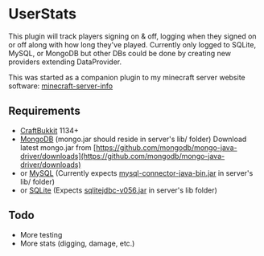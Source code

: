 # UserStats

This plugin will track players signing on & off, logging when they signed on or off along with how long they've played.  Currently only logged to SQLite, MySQL, or MongoDB but other DBs could be done by creating new providers extending DataProvider.

This was started as a companion plugin to my minecraft server website software: [minecraft-server-info](https://github.com/jfro/minecraft-server-info)

## Requirements

* [CraftBukkit](http://bukkit.org/) 1134+
* [MongoDB](http://www.mongodb.org/) (mongo.jar should reside in server's lib/ folder) Download latest mongo.jar from [https://github.com/mongodb/mongo-java-driver/downloads](https://github.com/mongodb/mongo-java-driver/downloads)
* or [MySQL](http://www.mysql.com/) (Currently expects [mysql-connector-java-bin.jar](http://dev.mysql.com/downloads/connector/j/) in server's lib/ folder)
* or [SQLite](http://www.sqlite.org/) (Expects [sqlitejdbc-v056.jar](http://www.zentus.com/sqlitejdbc/) in server's lib folder)

## Todo

* More testing
* More stats (digging, damage, etc.)

